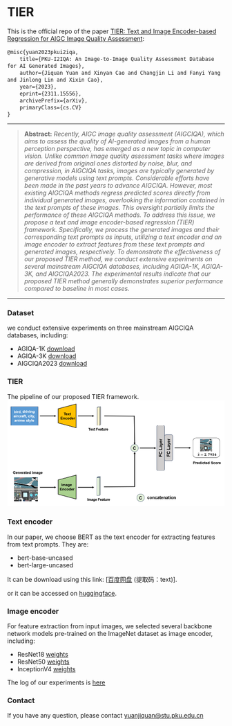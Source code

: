 # TIER

This is the official repo of the paper [TIER: Text and Image Encoder-based Regression for AIGC Image Quality Assessment](http://arxiv.org/abs/2311.15556):
  ```
@misc{yuan2023pkui2iqa,
      title={PKU-I2IQA: An Image-to-Image Quality Assessment Database for AI Generated Images}, 
      author={Jiquan Yuan and Xinyan Cao and Changjin Li and Fanyi Yang and Jinlong Lin and Xixin Cao},
      year={2023},
      eprint={2311.15556},
      archivePrefix={arXiv},
      primaryClass={cs.CV}
}
```
<hr />

> **Abstract:** *Recently, AIGC image quality assessment (AIGCIQA), which aims to assess the quality of AI-generated images from a human perception perspective, has emerged as a new topic in computer vision. Unlike common image quality assessment tasks where images are derived from original ones distorted by noise, blur, and compression, in AIGCIQA tasks, images are typically generated by generative models using text prompts. Considerable efforts have been made in the past years to advance AIGCIQA. However, most existing AIGCIQA methods regress predicted scores directly from individual generated images, overlooking the information contained in the text prompts of these images. This oversight partially limits the performance of these AIGCIQA methods. To address this issue, we propose a text and image encoder-based regression (TIER) framework. Specifically, we process the generated images and their corresponding text prompts as inputs, utilizing a text encoder and an image encoder to extract features from these text prompts and generated images, respectively. To demonstrate the effectiveness of our proposed TIER method, we conduct extensive experiments on several mainstream AIGCIQA databases, including AGIQA-1K, AGIQA-3K, and AIGCIQA2023. The experimental results indicate that our proposed TIER method generally demonstrates superior performance compared to baseline in most cases.* 
<hr />


### Dataset
we conduct extensive experiments on three mainstream AIGCIQA databases, including: 
-  AGIQA-1K [download](https://github.com/lcysyzxdxc/AGIQA-1k-Database)
-  AGIQA-3K [download](https://github.com/lcysyzxdxc/AGIQA-3k-Database)
-  AIGCIQA2023 [download](https://github.com/wangjiarui153/AIGCIQA2023)

### TIER
The pipeline of our proposed TIER framework.
![TIER](https://github.com/jiquan123/TIER/blob/main/Fig/TIER.png)

### Text encoder
In our paper, we choose BERT as the text encoder for extracting features from text prompts. They are:
-  bert-base-uncased
-  bert-large-uncased

It can be download using this link: [[百度网盘](https://pan.baidu.com/s/19TDTIm6_0QJtm8N1YlfMjg) (提取码：text)].

or it can be accessed on [huggingface](https://huggingface.co/docs/transformers/installation).


### Image encoder
For feature extraction from input images, we selected several backbone
network models pre-trained on the ImageNet dataset as image encoder, including:
-  ResNet18 [weights](https://download.pytorch.org/models/resnet18-f37072fd.pth)
-  ResNet50 [weights](https://download.pytorch.org/models/resnet50-0676ba61.pth)
-  InceptionV4 [weights](http://data.lip6.fr/cadene/pretrainedmodels/inceptionv4-8e4777a0.pth)


The log of our experiments is [here](https://github.com/jiquan123/TIER/blob/main/exp/TIER.log)

### Contact
If you have any question, please contact yuanjiquan@stu.pku.edu.cn

